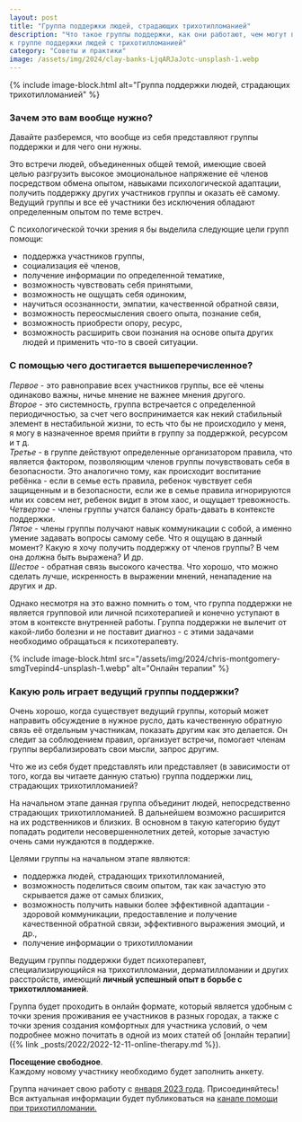 ```yaml
---
layout: post
title: "Группа поддержки людей, страдающих трихотилломанией"
description: "Что такое группы поддержки, как они работают, чем могут помочь, приглашение присоединиться 
к группе поддержки людей с трихотилломанией"
category: "Советы и практики"
image: /assets/img/2024/clay-banks-LjqARJaJotc-unsplash-1.webp
---
```


{% include image-block.html
alt="Группа поддержки людей, страдающих трихотилломанией"
%}

### Зачем это вам вообще нужно?

Давайте разберемся, что вообще из себя представляют группы поддержки и для чего они нужны.

Это встречи людей, объединенных общей темой, имеющие своей целью разгрузить высокое эмоциональное напряжение 
её членов посредством обмена опытом, навыками психологической адаптации, получить поддержку других участников 
группы и оказать её самому.  
Ведущий группы и все её участники без исключения обладают определенным опытом по теме встреч.

С психологической точки зрения я бы выделила следующие цели групп помощи:
- поддержка участников группы,
- социализация её членов,
- получение информации по определенной тематике,
- возможность чувствовать себя принятыми,
- возможность не ощущать себя одиноким,
- научиться осознанности, эмпатии, качественной обратной связи,
- возможность переосмысления своего опыта, познание себя,
- возможность приобрести опору, ресурс,
- возможность расширить свои познания на основе опыта других людей и применить что-то в своей ситуации.

### С помощью чего достигается вышеперечисленное?

*Первое* - это равноправие всех участников группы, все её члены одинаково важны, ничье мнение не важнее мнения другого.  
*Второе* - это системность, группа встречается с определенной периодичностью, за счет чего воспринимается 
как некий стабильный элемент в нестабильной жизни, то есть что бы не происходило у меня, я могу в назначенное 
время прийти в группу за поддержкой, ресурсом и т д.  
*Третье* - в группе действуют определенные организатором правила, что является фактором, позволяющим членов группы 
почувствовать себя в безопасности. Это аналогично тому, как происходит воспитание ребёнка - если в семье есть 
правила, ребенок чувствует себя защищенным и в безопасности, если же в семье правила игнорируются или их совсем 
нет, ребенок видит в этом хаос, и ощущает тревожность.  
*Четвертое* - члены группы учатся балансу брать-давать в контексте поддержки.  
*Пятое* - члены группы получают навык коммуникации с собой, а именно умение задавать вопросы самому себе. 
Что я ощущаю в данный момент? Какую я хочу получить поддержку от членов группы? В чем она должна быть выражена? И др.  
*Шестое* - обратная связь высокого качества. Что хорошо, что можно сделать лучше, искренность в выражении мнений, 
ненападение на других и др.  

Однако несмотря на это важно помнить о том, что группа поддержки не является групповой или личной психотерапией 
и конечно уступают в этом в контексте внутренней работы. Группа поддержки не вылечит от какой-либо болезни 
и не поставит диагноз - с этими задачами необходимо обращаться к психотерапевту.


{% include image-block.html
src="/assets/img/2024/chris-montgomery-smgTvepind4-unsplash-1.webp"
alt="Онлайн терапии"
%}


### Какую роль играет ведущий группы поддержки?

Очень хорошо, когда существует ведущий группы, который может направить обсуждение в нужное русло, дать 
качественную обратную связь её отдельным участникам, показать другим как это делается. Он следит за 
соблюдением правил, организует встречи, помогает членам группы вербализировать свои мысли, запрос другим.

Что же из себя будет представлять или представляет (в зависимости от того, когда вы читаете данную статью) 
группа поддержки лиц, страдающих трихотилломанией?

На начальном этапе данная группа объединит людей, непосредственно страдающих трихотилломанией. В дальнейшем 
возможно расширится на их родственников и близких. В основном в такую категорию будут попадать родители 
несовершеннолетних детей, которые зачастую очень сами нуждаются в поддержке.

Целями группы на начальном этапе являются: 
- поддержка людей, страдающих трихотилломанией,
- возможность поделиться своим опытом, так как зачастую это скрывается даже от самых близких,
- возможность получить навыки более эффективной адаптации - здоровой коммуникации, предоставление и получение 
  качественной обратной связи, эффективного выражения эмоций, и др.,
- получение информации о трихотилломании

Ведущим группы поддержки будет психотерапевт, специализирующийся на трихотилломании, дерматилломании и 
других расстройств, имеющий **личный успешный опыт в борьбе с трихотилломанией**.

Группа будет проходить в онлайн формате, который является удобным с точки зрения проживания ее участников 
в разных городах, а также с точки зрения создания комфортных для участника условий, о чем подробнее
можно почитать в одной из моих статей oб [онлайн терапии]({% link _posts/2022/2022-12-11-online-therapy.md  %}).

**Посещение свободное**.  
Каждому новому участнику необходимо будет заполнить анкету.

Группа начинает свою работу с <ins>января 2023 года</ins>. 
Присоединяйтесь! Вся актуальная информации будет публиковаться на 
<a href="https://t.me/ttm_help_ru" rel="nofollow" target="_blank">канале помощи при трихотилломании.</a>

